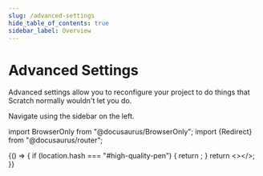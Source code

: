 ```yaml
---
slug: /advanced-settings
hide_table_of_contents: true
sidebar_label: Overview
---
```


# Advanced Settings

Advanced settings allow you to reconfigure your project to do things that Scratch normally wouldn't let you do.

Navigate using the sidebar on the left.

<!-- Migration for old links to https://docs.turbowarp.org/advanced-settings#high-quality-pen -->
import BrowserOnly from "@docusaurus/BrowserOnly";
import {Redirect} from "@docusaurus/router";

<BrowserOnly>{() => {
  if (location.hash === "#high-quality-pen") {
    return <Redirect to="high-quality-pen" />;
  }
  return <></>;
}}</BrowserOnly>
